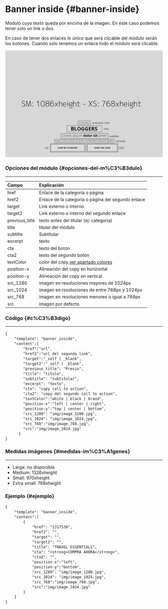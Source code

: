 # Banner inside {#banner-inside}

Módulo cuyo texto queda por encima de la imagen. En este caso podemos tener solo un link o dos.

En caso de tener dos enlaces lo único que será clicable del módulo serán los botones. Cuando solo tenemos un enlace todo el módulo será clicable.

![](/assets/banner_inside.jpg)

### Opciones del módulo {#opciones-del-m%C3%B3dulo}

---

| Campo | Explicación |
| :--- | :--- |
| href | Enlace de la categoría o página |
| href2 | Enlace de la categoría o página del segundo enlace |
| target | Link externo o interno |
| target2 | Link externo o interno del segundo enlace |
| previous\_title | texto antes del titular \(ej: categoría\) |
| title | titular del módulo |
| subtitle | Subtitular |
| excerpt | texto |
| cta | texto del botón |
| cta2 | texto del segundo botón |
| textColor | color del copy,[ver apartado colores](../../../colores.md) |
| position-x | Alineación del copy en horizontal |
| position-y | Alineación del copy en vertical |
| src\_1280 | imagen en resoluciones mayores de 1024px |
| src\_1024 | imagen en resoluciones de entre 768px y 1024px |
| src\_768 | imagen en resoluciones menores o igual a 768px |
| src | imagen por defecto |

### Código {#c%C3%B3digo}

---

```
{
    "template": "banner_inside",
    "content":{
        "href":"url",
        "href2":"url del segundo link",
        "target":"_self | _blank",
        "target2":"_self | _blank",
        "previous_title": "Previo",
        "title": "título",
        "subtitle": "subtitular",
        "excerpt": "texto",
        "cta": "copy call to action",
        "cta2": "copy del segundo call to action",
        "textColor":"white | black | brand",
        "position-x":"left | center | right",
        "position-y":"top | center | bottom",
        "src_1280": "img/image_1280.jpg",
        "src_1024": "img/image_1024.jpg",
        "src_768":"img/image_768.jpg",
        "src":"img/image_1024.jpg"
      }
}

```



### Medidas imágenes {#medidas-im%C3%A1genes}

---

* Large: no disponible
* Medium: 1326xheight
* Small: 970xheight
* Extra small: 768xheight

### Ejemplo {#ejemplo}

```
{
    "template": "banner_inside",
    "content":[
        {
            "href": "1317539",
            "href2": "",
            "target": "",
            "target2": "",
            "title": "TRAVEL ESSENTIALS",
            "cta": "<strong>COMPRA AHORA</strong>",
            "cta2": "",
            "position-x":"left",
            "position-y":"bottom",
            "src_1280": "img/image_1280.jpg",
            "src_1024": "img/image_1024.jpg",
            "src_768":"img/image_768.jpg",
            "src":"img/image_1024.jpg"
        }
    ]
}

```



